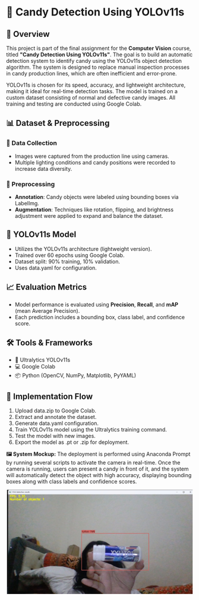 # 🍬 Candy Detection Using YOLOv11s

## 🧭 Overview
This project is part of the final assignment for the **Computer Vision** course, titled **"Candy Detection Using YOLOv11s"**. The goal is to build an automatic detection system to identify candy using the YOLOv11s object detection algorithm. The system is designed to replace manual inspection processes in candy production lines, which are often inefficient and error-prone.

YOLOv11s is chosen for its speed, accuracy, and lightweight architecture, making it ideal for real-time detection tasks. The model is trained on a custom dataset consisting of normal and defective candy images. All training and testing are conducted using Google Colab.

## 📊 Dataset & Preprocessing

### 📸 Data Collection
- Images were captured from the production line using cameras.
- Multiple lighting conditions and candy positions were recorded to increase data diversity.

### 📝 Preprocessing
- **Annotation**: Candy objects were labeled using bounding boxes via LabelImg.
- **Augmentation**: Techniques like rotation, flipping, and brightness adjustment were applied to expand and balance the dataset.

## 🧠 YOLOv11s Model
- Utilizes the YOLOv11s architecture (lightweight version).
- Trained over 60 epochs using Google Colab.
- Dataset split: 90% training, 10% validation.
- Uses data.yaml for configuration.

## 📈 Evaluation Metrics
- Model performance is evaluated using **Precision**, **Recall**, and **mAP** (mean Average Precision).
- Each prediction includes a bounding box, class label, and confidence score.

## 🛠️ Tools & Frameworks
- 🧰 Ultralytics YOLOv11s
- 💻 Google Colab
- 📦 Python (OpenCV, NumPy, Matplotlib, PyYAML)

## 🧪 Implementation Flow
1. Upload data.zip to Google Colab.
2. Extract and annotate the dataset.
3. Generate data.yaml configuration.
4. Train YOLOv11s model using the Ultralytics training command.
5. Test the model with new images.
6. Export the model as .pt or .zip for deployment.

**🖼️ System Mockup:**
The deployment is performed using Anaconda Prompt by running several scripts to activate the camera in real-time. Once the camera is running, users can present a candy in front of it, and the system will automatically detect the object with high accuracy, displaying bounding boxes along with class labels and confidence scores.
<div style="text-align: center;">
    <img src="test/testing.jpeg" alt="Website Interface" width="500"/>
</div>


